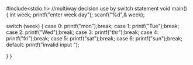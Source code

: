 #include<stdio.h> //multiway decision use by switch statement
void main()
{
    int week;
    printf("enter week day");
    scanf("%d",& week);

switch (week)
{
    case 0: printf("mon");break;
     case 1: printf("Tue");break;
      case 2: printf("Wed");break;
       case 3: printf("thr");break;
        case 4: printf("fri");break;
         case 5: printf("sat");break;
          case 6: printf("sun");break;
           default: printf("invalid input ");
    
}
}
   

